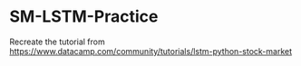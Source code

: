 # SM-LSTM-Practice
Recreate the tutorial from https://www.datacamp.com/community/tutorials/lstm-python-stock-market
